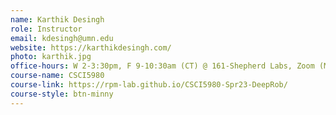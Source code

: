 ```yaml
---
name: Karthik Desingh
role: Instructor
email: kdesingh@umn.edu
website: https://karthikdesingh.com/
photo: karthik.jpg
office-hours: W 2-3:30pm, F 9-10:30am (CT) @ 161-Shepherd Labs, Zoom (Meeting ID: 942 1850 7156)
course-name: CSCI5980
course-link: https://rpm-lab.github.io/CSCI5980-Spr23-DeepRob/
course-style: btn-minny
---
```

